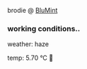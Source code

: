 brodie @ [BluMint](https://www.linkedin.com/company/blumint-io/)

<!--weather_start-->
### working conditions..

weather: haze 

temp: 5.70 °C 🧥

<!--weather_end-->
